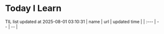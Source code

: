 # Today I Learn 
TIL list updated at 2025-08-01 03:10:31
| name | url | updated time |
| :--- | -- | -- |
